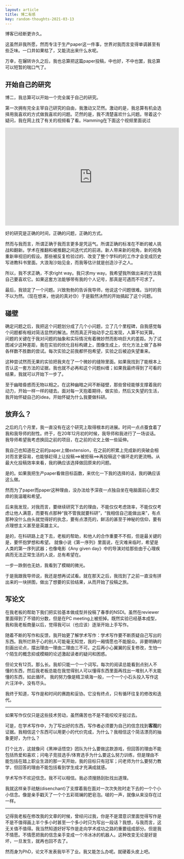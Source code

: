 ```yaml
---
layout: article
title: 博二有感
key: random-thoughts-2021-03-13
---
```


博客已经断更许久。

这虽然非我所愿，然而专注于生产paper这一件事，世界对我而言变得单调甚至有些乏味。一口井如果枯了，又能流出来什么水呢。

万幸，在辗转许久之后，我也总算把这篇paper投稿，中也好，不中也罢，我总算可以短暂的喘口气了。

## 开始自己的研究

博二，我总算可以开始一个完全属于自己的研究。

第一次拥有完全主宰自己研究的自由，我激动又茫然。激动的是，我总算有机会选择用我喜欢的方式做我喜欢的问题。茫然的是，我不清楚喜欢什么问题。带着这个疑问，我在网上找了有关的视频看了看。Hamming在下面这个视频里面说过

<iframe width="560" height="315" src="https://www.youtube.com/embed/a1zDuOPkMSw" frameborder="0" allow="accelerometer; autoplay; clipboard-write; encrypted-media; gyroscope; picture-in-picture" allowfullscreen></iframe>

好的研究是正确的时间，正确的问题，正确的方式。
<!-- 换句话说，看似科研是研究者在选择问题，实际上更多是用合适的解法（right way）来展示对未来研究流向的某种预见（right time）。 -->
然而与我而言，所谓正确于我而言更多是凭运气。所谓正确的标准在不断的被人挑战和翻新。学术在推翻和被推翻之间迭代式的前进。新人带来新的视角，新的视角重新审视旧的假设。那些被反复检验过的、改变了整个学科的的工作才会变成历史写进教科书里面。大浪淘沙始见金，而我等估计就是创造沙子之人。

<!-- 然而就算这部分共识 -->

<!-- 才会每一篇论文能有一部分本质性的突破已属罕见，然而就在这么罕见的论文里面，最终能够被写进课件写进教科书的工作百不存一。 -->

所以，我不求正确，不求right way。我只求my way。我希望我所做出来的方法我自己要喜欢它。如果这套方法能够带有我的个人记号，那真是可遇而不可求了。

最后，我锁定了一个问题。兴致勃勃的告诉我导师，他说这个问题很难。当时的我不以为然。（现在想来，他说的真对😓）于是毅然决然的开始搞起了这个问题。

## 碰壁

确定问题之后，我把这个问题划分成了几个小问题，立了几个里程碑，自我感觉每个问题都有相对简洁显然的解法。然而真正开始动手之后发现，人算不如天算。
问题的关键在于我对问题的抽象和实际情况有着微妙然而影响巨大的差距。为了试图减少这种差距，我在实验的优化目标构建上，图像生成上，优化方法上做了各种各样数不胜数的尝试。每次实验之前我都怀抱希望，实验之后被迫失望重来。

这种尝试然而无果的实验把我夹在了一个微妙的缝隙里面。如果我找到了能根本上否认这一套方法的证据，我也就不必再和这个问题纠缠；如果我最终得到了可看的结果，我就可以开始下一步了。

至于幽暗昏惑而无物以相之。在这种幽暗之间不断碰壁，那些曾经能够支撑着我的动力，开始一样一样的褪去。面对每一天抱着期待，做实验，然后又失望的生活，我开始怀疑自己的idea，开始怀疑为什么我要做科研。


## 放弃么？

之后的几个月里，我一直没有在这个研究上取得根本的进展。时间一点点蚕食着了我和我导师的耐性。终于，在20年12月初的时候，我导师和我进行了一场谈话。我导师希望我考虑换回之前的项目，在之前的论文上做一些延伸。

<!-- 这里先补充说明一下。处于学术道德原因，同一份论文是不能同时被两个会议review的。所以，在投稿到一个会议，到这个会议审查结果出来这段时间的所有其他会议都注定错过。所以，在我们这个小方向（计算机网络）里面，有一个理想的时间线，能够尽可能保证 --> 
我自己也知道在之前的paper上做extension，在之前的积累上完成新的突破会相对而言更容易，也能够赶得上让投稿==>被拒稿==>再投稿这个循环走的更流畅。从最大化投稿效率来看，我的确应该选择做回原来的问题。

<!-- 然而，最大化投稿效率又是为了什么呢？是为了有更多的paper。那么有更多的paper又是为了什么呢？为了产生属于自己的学术影响。那么产生自己的学术影响又是为了什么呢？

换句话说，我为什么要读这个博呢？我想，两年前的我可能给出的答案是trade money for freedom，能够为自己积攒名声，能够有当大学老师的可能。那么有freedom，有名声，当大学老师又是为了什么呢？

面对这种问题的时候，用来解决“最大化，最优化”的工具理性帮不了我了。 -->

是的。如果我把生产paper看做目标函数，来优化一下我的选择的话，我的确应该这么做。

然而为了paper而paper这种理由，没办法给予深夜一点独自坐在电脑面前心里交瘁的我温暖和希望。

后来我发现，对我而言，要继续研究下去的理由，不能仅仅考虑效率，不能仅仅考虑让他人满意，而要有点那种“我不管我就要科研”，“我相信自己能做出来”，有点那种没什么由头就觉得好的执念，要有点漂亮的，鲜活的甚至于神秘的信仰，要有点理想主义甚至是英雄主义。

是的，在科研路上走下去，老板的帮助，和他人的合作重要不不假，但是最关键的是，要怀抱梦想和希望。
就像小说《第一序列》里面说，在灾难来临时，希望是人类的第一序列武器；也像电影《Any given day》中的导演对给那些由于心理疾病而无法正常生活的人说，总有希望在。

一步一跌倒也无妨，我看到了模糊的微光。


于是我跟我导师说，我还是想再试试看。就在那天之后，我找到了之前一直没有拼出来的一块拼图，做出了想要的实验结果，从而开始了投稿之旅。

## 写论文

在我老板的帮助下我们把实验基本做成型并投稿了春季的NSDI。虽然在reviewer里面得到了不错的分数，但是在PC meeting上被拒掉。既然实验已经基本成型，我和我老板商量以后，觉得我可以（也应该）逐渐开始上手写作。

随着不断的写作和反馈，我开始更了解学术写作：学术写作要不断质疑自己写出的东西。我所烂熟于心的别人可能毫无知觉，我的一厢情愿也不能服众。非要明确的刻画出论点，摆出理由一理由二理由三不可。之后再小心翼翼的反复修改，生怕一个陌生的概念抑或模糊的论述激起读者的疑问和困惑。

但论文有12页。那么长。我却只能一个一个词写。每次的阅读总能看到点别人不懂的东西，然后我老板总能在我觉得别人可以懂得东西里面再找出一堆别人不太能懂的东西，如此循环。
我的努力像是精卫填海一般，一个一个小石头投入写作这片汪洋中，没有尽头。

我终于知道，写作是和时间的赛跑和妥协。它没有终点，只有循环往复的修改和迭代。

---

如果写作仅仅只是这些技术劳动，虽然痛苦也不是不能咬咬牙挺过去。

可是，在学术写作中，为了写出好的东西，写作者必须要为自己的信念找到**客观**的证据。我相信这个东西可以用更小的代价完成，为什么？我相信这个简洁漂亮的抽象更好，为什么？

打个比方，这就像问《黑神话悟空》团队为什么要做这款游戏，但回答的理由不能包括热爱和喜欢；问电子竞技选手/体育选手为什么要这么努力训练，但是理由不能包括在踏上职业生涯的那一天开始，我的目标只有冠军；问老师为什么要努力教学，但回答的理由不能包括看到学生成才充满成就感。


学术写作不欢迎信念。我不可以相信。我必须搜肠刮肚找出道理。
<!-- 写作变成了和时间的赛跑和妥协。曾经在无数个深夜支撑着我的梦想，就这样被解构成了一个机器人，充满冷冰冰的论述。 -->
<!-- 戏谑的是，正是信念支撑着我完成了这段科研，然而论文拒绝信念。 -->
我就这样亲手祛魅(disenchant)了支撑着我在面对一次次失败时走下去的一个个小小信念。像是亲手戳灭了一个个五彩斑斓的肥皂泡。啵的一声，就像从来没存在过一样。



---




记得我老板在修改我的文章的时候，曾经问过我，你是不是潜意识里面觉得写作是不是不值得画上半个多小时甚至一个多小时只为写出一段话？我想，与我而言，这无关值不值得。我当然知道好好写作是走向学术成功之路的重要组成部分。但是我不情愿。不情愿把我的信念亲手变成一个冷冰冰的机器人。这种改变无论是好是坏，一旦发生，就再也回不去了。

然而身为PhD，论文不发表我毕不了业。我又能怎么办呢。就硬着头皮上吧。

<!-- 我老板曾经对我说过，当你自己觉得自己做的东西充满缺陷和不完美的时候，你离发表文章就不远了。这真是绝妙的讽刺。当我把自己做的东西变成一个机器人的时候，。 -->

<!-- 
然后我就开始一步一步的认识写作是一件多么吃力的事。我一开始以为写作不就是写证明题嘛，把对的东西摆在那里就行，就像孔乙己一样，找到九枚大钱之后排在柜台上就可以。后来在一次次和我老板的对话中体会到了这多么离谱。

写作对我而言最大的挑战有两点：第一，怎么从混沌的问题中选择一个故事；第二，怎么建造一个从已知到未知的最短桥梁。

先说故事。故事是一个神奇的概念，就像数学里面的集合，系统圈子(system community)里面的根本性(fundamental)。别人总在谈论说：写作的关键就是怎么讲故事啦，你这个故事不行啊，诸如此类。但从来没人跟我讲过什么是故事。被此问题困扰许久的我，在博一的一堂有关写作的课上问老师说：故事到底是个什么东西。老师想了想，却说故事是什么她也很难下一个清楚的定义，要通过和别人反复交谈慢慢体会。

现在想来她说的对。故事是什么，只能描述而没法给出一个定义。故事与我而言，是从别人的价值连接到我们的方法之间的桥梁。



从我自身的角度出发，写作是把论述串成线， -->
